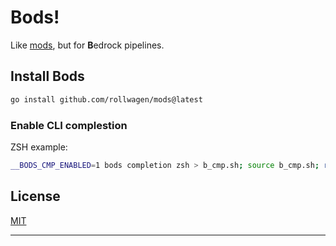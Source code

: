 # Bods!

Like [mods](https://github.com/charmbracelet/mods), but for **B**edrock
pipelines.

## Install Bods

```sh
go install github.com/rollwagen/mods@latest
```
### Enable CLI complestion

ZSH example:

```sh
__BODS_CMP_ENABLED=1 bods completion zsh > b_cmp.sh; source b_cmp.sh; rm b_cmp.sh
```

## License

[MIT](https://github.com/rollwagen/bods/raw/main/LICENSE)

---
